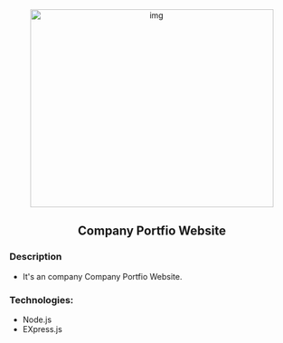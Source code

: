 <div align="center" >
<img alt="img" height="350px" width="430px" src="https://encrypted-tbn0.gstatic.com/images?q=tbn:ANd9GcSz2dR92_U8iEYkGeLxfty3qeMu9j1aw2LJEg&usqp=CAU" />
<h2>Company Portfio Website</h2>
</div>

### Description

- It's an company Company Portfio Website.

### Technologies:

- Node.js
- EXpress.js
